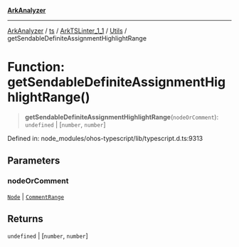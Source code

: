 [**ArkAnalyzer**](../../../../../../../../README.md)

***

[ArkAnalyzer](../../../../../../../../globals.md) / [ts](../../../../../README.md) / [ArkTSLinter\_1\_1](../../../README.md) / [Utils](../README.md) / getSendableDefiniteAssignmentHighlightRange

# Function: getSendableDefiniteAssignmentHighlightRange()

> **getSendableDefiniteAssignmentHighlightRange**(`nodeOrComment`): `undefined` \| \[`number`, `number`\]

Defined in: node\_modules/ohos-typescript/lib/typescript.d.ts:9313

## Parameters

### nodeOrComment

[`Node`](../../../../../interfaces/Node.md) | [`CommentRange`](../../../../../interfaces/CommentRange.md)

## Returns

`undefined` \| \[`number`, `number`\]
